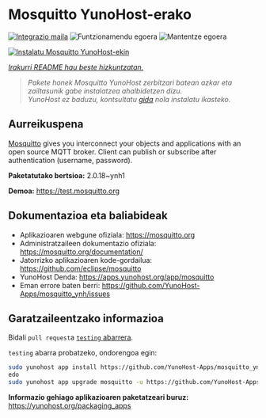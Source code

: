 <!--
Ohart ongi: README hau automatikoki sortu da <https://github.com/YunoHost/apps/tree/master/tools/readme_generator>ri esker
EZ editatu eskuz.
-->

# Mosquitto YunoHost-erako

[![Integrazio maila](https://dash.yunohost.org/integration/mosquitto.svg)](https://ci-apps.yunohost.org/ci/apps/mosquitto/) ![Funtzionamendu egoera](https://ci-apps.yunohost.org/ci/badges/mosquitto.status.svg) ![Mantentze egoera](https://ci-apps.yunohost.org/ci/badges/mosquitto.maintain.svg)

[![Instalatu Mosquitto YunoHost-ekin](https://install-app.yunohost.org/install-with-yunohost.svg)](https://install-app.yunohost.org/?app=mosquitto)

*[Irakurri README hau beste hizkuntzatan.](./ALL_README.md)*

> *Pakete honek Mosquitto YunoHost zerbitzari batean azkar eta zailtasunik gabe instalatzea ahalbidetzen dizu.*  
> *YunoHost ez baduzu, kontsultatu [gida](https://yunohost.org/install) nola instalatu ikasteko.*

## Aurreikuspena

[Mosquitto](https://mosquitto.org/) gives you interconnect your objects and applications with an open source MQTT broker. Client can publish or subscribe after authentication (username, password).


**Paketatutako bertsioa:** 2.0.18~ynh1

**Demoa:** <https://test.mosquitto.org>
## Dokumentazioa eta baliabideak

- Aplikazioaren webgune ofiziala: <https://mosquitto.org>
- Administratzaileen dokumentazio ofiziala: <https://mosquitto.org/documentation/>
- Jatorrizko aplikazioaren kode-gordailua: <https://github.com/eclipse/mosquitto>
- YunoHost Denda: <https://apps.yunohost.org/app/mosquitto>
- Eman errore baten berri: <https://github.com/YunoHost-Apps/mosquitto_ynh/issues>

## Garatzaileentzako informazioa

Bidali `pull request`a [`testing` abarrera](https://github.com/YunoHost-Apps/mosquitto_ynh/tree/testing).

`testing` abarra probatzeko, ondorengoa egin:

```bash
sudo yunohost app install https://github.com/YunoHost-Apps/mosquitto_ynh/tree/testing --debug
edo
sudo yunohost app upgrade mosquitto -u https://github.com/YunoHost-Apps/mosquitto_ynh/tree/testing --debug
```

**Informazio gehiago aplikazioaren paketatzeari buruz:** <https://yunohost.org/packaging_apps>
